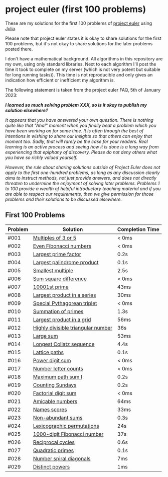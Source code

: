 # project euler (first 100 problems)

These are my solutions for the first 100 problems of [project euler](https://projecteuler.net) using [Julia](https://julialang.org/).

Please note that project euler states it is okay to share solutions for the first 100 problems, but it's not okay to share solutions for the later problems posted there.

I don't have a mathematical background. All algorithms in this repository are my own, using only standard libraries. Next to each algorithm I'll post the time it took to complete on my server (which is not very potent but suitable for long running tasks)). This time is not reproducible and only gives an indication how efficient or inefficient my algorithm is.

The following statement is taken from the project euler FAQ, 5th of January 2023:

***I learned so much solving problem XXX, so is it okay to publish my solution elsewhere?***

*It appears that you have answered your own question. There is nothing quite like that "Aha!" moment when you finally beat a problem which you have been working on for some time. It is often through the best of intentions in wishing to share our insights so that others can enjoy that moment too. Sadly, that will rarely be the case for your readers. Real learning is an active process and seeing how it is done is a long way from experiencing that epiphany of discovery. Please do not deny others what you have so richly valued yourself.*

*However, the rule about sharing solutions outside of Project Euler does not apply to the first one-hundred problems, as long as any discussion clearly aims to instruct methods, not just provide answers, and does not directly threaten to undermine the enjoyment of solving later problems. Problems 1 to 100 provide a wealth of helpful introductory teaching material and if you are able to respect our requirements, then we give permission for those problems and their solutions to be discussed elsewhere.*

## First 100 Problems

| Problem | Solution | Completion Time |
| --- | --- | --- |
| #001 | [Multiples of 3 or 5](001.jl) | < 0ms |
| #002 | [Even Fibonacci numbers](002.jl) | < 0ms |
| #003 | [Largest prime factor](003.jl) | 0.2s |
| #004 | [Largest palindrome product](004.jl) | 0.1s |
| #005 | [Smallest multiple](005.jl) | 2.5s |
| #006 | [Sum square difference](006.jl) | < 0ms |
| #007 | [10001st prime](007.jl) | 43ms |
| #008 | [Largest product in a series](008.jl) | 30ms |
| #009 | [Special Pythagorean triplet](009.jl) | < 0ms |
| #010 | [Summation of primes](010.jl) | 1.3s |
| #011 | [Largest product in a grid](011.jl) | 56ms |
| #012 | [Highly divisible triangular number](012.jl) | 36s |
| #013 | [Large sum](013.jl) | 53ms |
| #014 | [Longest Collatz sequence](014.jl) | 4.4s |
| #015 | [Lattice paths](015.jl) | 0.1s |
| #016 | [Power digit sum](016.jl) | < 0ms |
| #017 | [Number letter counts](017.jl) | < 0ms |
| #018 | [Maximum path sum I](018.jl) | 0.2s |
| #019 | [Counting Sundays](019.jl) | 0.2s |
| #020 | [Factorial digit sum](020.jl) | < 0ms |
| #021 | [Amicable numbers](021.jl) | 64ms |
| #022 | [Names scores](022.jl) | 33ms |
| #023 | [Non-abundant sums](023.jl) | 0.3s |
| #024 | [Lexicographic permutations](024.jl) | 24s |
| #025 | [1000-digit Fibonacci number](025.jl) | 37s |
| #026 | [Reciprocal cycles](026.jl) | 0.6s |
| #027 | [Quadratic primes](027.jl) | 0.1s |
| #028 | [Number spiral diagonals](028.jl) | 7ms |
| #029 | [Distinct powers](029.jl) | 1ms |

